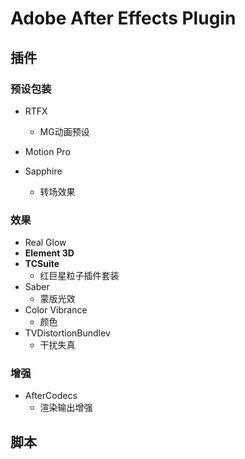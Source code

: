 # Adobe After Effects Plugin

## 插件

### 预设包装

- RTFX

  - MG动画预设
- Motion Pro
- Sapphire
  - 转场效果

### 效果

- Real Glow
- **Element 3D**
- **TCSuite**
  - 红巨星粒子插件套装
- Saber
  - 蒙版光效
- Color Vibrance
  - 颜色
- TVDistortionBundlev
  - 干扰失真

### 增强

- AfterCodecs
	- 渲染输出增强

  

## 脚本

